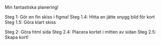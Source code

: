 Min fantastiska planering!

Steg 1: Gör en fin skiss i figma!
Steg 1.4: Hitta en jätte snygg bild för kort
Steg 1.5: Göra klart skiss

Steg 2: Göra html sida
Steg 2.4: Placera kortet i mitten av sidan
Steg 2.5: Skapa kort!